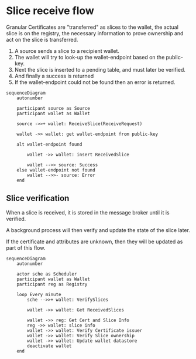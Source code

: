 # Slice receive flow

Granular Certificates are "transferred" as slices to the wallet,
the actual slice is on the registry,
the necessary information to prove ownership and act on the slice is transferred.

1. A source sends a slice to a recipient wallet.
2. The wallet will try to look-up the wallet-endpoint based on the public-key.
3. Next the slice is inserted to a pending table, and must later be verified.
4. And finally a success is returned
5. If the wallet-endpoint could not be found then an error is returned.

```mermaid
sequenceDiagram
    autonumber

    participant source as Source
    participant wallet as Wallet

    source ->>+ wallet: ReceiveSlice(ReceiveRequest)

    wallet ->> wallet: get wallet-endpoint from public-key

    alt wallet-endpoint found

        wallet ->> wallet: insert ReceivedSlice

        wallet -->> source: Success
    else wallet-endpoint not found
        wallet -->>- source: Error
    end
```

## Slice verification

When a slice is received, it is stored in the message broker until it is verified.

A background process will then verify and update the state of the slice later.

If the certificate and attributes are unknown, then they will be updated as part of this flow.

```mermaid
sequenceDiagram
    autonumber

    actor sche as Scheduler
    participant wallet as Wallet
    participant reg as Registry

    loop Every minute
        sche -->>+ wallet: VerifySlices

        wallet ->> wallet: Get ReceivedSlices

        wallet ->> reg: Get Cert and Slice Info
        reg ->> wallet: slice info
        wallet ->> wallet: Verify Certificate issuer
        wallet ->> wallet: Verify Slice ownership
        wallet ->> wallet: Update wallet datastore
        deactivate wallet
    end
```
